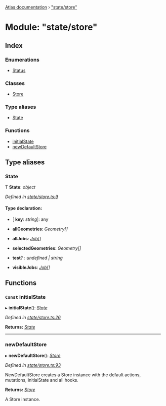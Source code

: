 [Atlas documentation](../globals.md) › ["state/store"](_state_store_.md)

# Module: "state/store"

## Index

### Enumerations

* [Status](../enums/_state_store_.status.md)

### Classes

* [Store](../classes/_state_store_.store.md)

### Type aliases

* [State](_state_store_.md#state)

### Functions

* [initialState](_state_store_.md#const-initialstate)
* [newDefaultStore](_state_store_.md#newdefaultstore)

## Type aliases

###  State

Ƭ **State**: *object*

*Defined in [state/store.ts:9](https://github.com/chronark/atlas/blob/8711648/src/state/store.ts#L9)*

#### Type declaration:

* \[ **key**: *string*\]: any

* **allGeometries**: *Geometry[]*

* **allJobs**: *[Job](../interfaces/_types_customtypes_.job.md)[]*

* **selectedGeometries**: *Geometry[]*

* **test**? : *undefined | string*

* **visibleJobs**: *[Job](../interfaces/_types_customtypes_.job.md)[]*

## Functions

### `Const` initialState

▸ **initialState**(): *[State](_state_store_.md#state)*

*Defined in [state/store.ts:26](https://github.com/chronark/atlas/blob/8711648/src/state/store.ts#L26)*

**Returns:** *[State](_state_store_.md#state)*

___

###  newDefaultStore

▸ **newDefaultStore**(): *[Store](../classes/_state_store_.store.md)*

*Defined in [state/store.ts:93](https://github.com/chronark/atlas/blob/8711648/src/state/store.ts#L93)*

NewDefaultStore creates a Store instance with the default actions, mutations, initialState and all hooks.

**Returns:** *[Store](../classes/_state_store_.store.md)*

A Store instance.

